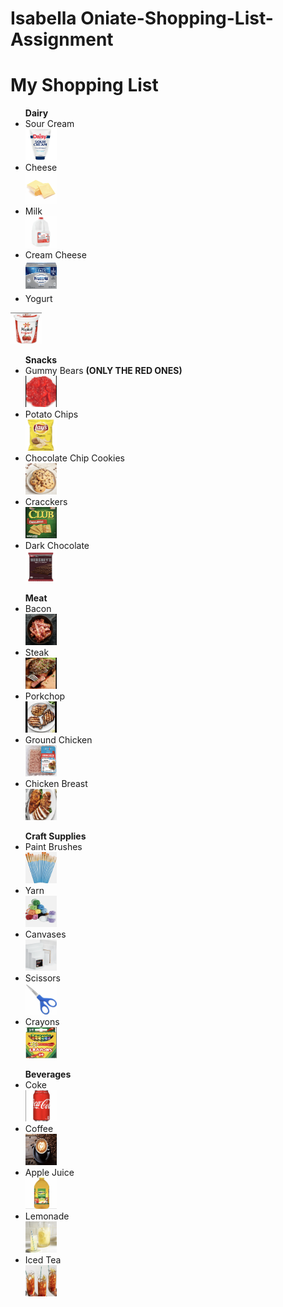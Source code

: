 # Isabella Oniate-Shopping-List-Assignment
<!DOCTYPE html>
<html>
<body>
<h1>My Shopping List</h1>
<ul> <strong>Dairy</strong> 
<li>Sour Cream</li>  <img src="sourcream.jpg" alt="Sour Cream" width="50" height="50">
<li>Cheese</li>
  <img src="cheese.png" alt="cheese" width="50" height="50">
<li>Milk</li>
  <img src="milk.png" alt="milk" width="50" height="50">
<li>Cream Cheese</li>
  <img src="creamcheese.png" alt="cream cheese" width="50" height="50">
<li>Yogurt</li> </ul>
  <img src="yougurt.png" alt="yogurt" width="50" height="50">
</ul>
<br>
<ul> <strong>Snacks</strong>
<li>Gummy Bears <strong>(ONLY THE RED ONES)</strong></li>
   <img src="gummies.png" alt="red gummy bears" width="50" height="50">
<li>Potato Chips</li>
   <img src="chips.png" alt="Lays chips" width="50" height="50">
<li>Chocolate Chip Cookies</li>
   <img src="cookies.png" alt="cookies" width="50" height="50">
<li>Cracckers</li>
   <img src="crackers.png" alt="crackers" width="50" height="50">
<li>Dark Chocolate</li>
   <img src="choc.png" alt="dark chocolate" width="50" height="50">
</ul>
<ul> <strong>Meat</strong>
<li>Bacon</li>
   <img src="bacon.png" alt="bacon" width="50" height="50">
<li>Steak</li>
   <img src="steak.png" alt="steak" width="50" height="50">
<li>Porkchop</li>
   <img src="pork.png" alt="porkchop" width="50" height="50">
<li>Ground Chicken</li>
   <img src="chicken.png" alt="ground chicken" width="50" height="50">
<li>Chicken Breast</li>
   <img src="cbreast.png" alt="chicken breast" width="50" height="50">
</ul>
<ul> <strong>Craft Supplies</strong>
<li>Paint Brushes</li>
   <img src="brushes.png" alt="paint brushes" width="50" height="50">
<li>Yarn</li>
   <img src="yarn.png" alt="yarn" width="50" height="50">
<li>Canvases</li>
   <img src="canvas.png" alt="canvases" width="50" height="50">
<li>Scissors</li>
   <img src="sci.png" alt="scissors" width="50" height="50">
<li>Crayons</li>
   <img src="crayon.png" alt="crayons" width="50" height="50">
</ul>
<ul> <strong>Beverages</strong>
<li>Coke</li>
   <img src="coke.png" alt="coke" width="50" height="50">
<li>Coffee</li>
   <img src="coffee.png" alt="coffee" width="50" height="50">
<li> Apple Juice</li>
   <img src="applejuice.png" alt="apple juice" width="50" height="50">
<li>Lemonade</li>
   <img src="lemon.png" alt="lemonade" width="50" height="50">
<li>Iced Tea</li>
   <img src="icedtea.png" alt="iced tea" width="50" height="50">
</ul>
